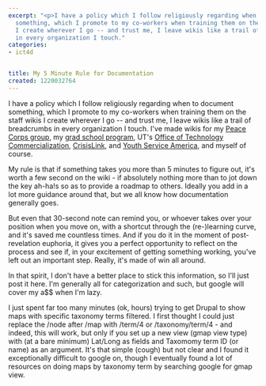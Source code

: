 ```yaml
---
excerpt: "<p>I have a policy which I follow religiously regarding when to document
  something, which I promote to my co-workers when training them on the staff wikis
  I create wherever I go -- and trust me, I leave wikis like a trail of breadcrumbs
  in every organization I touch."
categories:
- ict4d


title: My 5 Minute Rule for Documentation
created: 1220032764
---
```

<p>I have a policy which I follow religiously regarding when to document something, which I promote to my co-workers when training them on the staff wikis I create wherever I go -- and trust me, I leave wikis like a trail of breadcrumbs in every organization I touch. I've made wikis for my <a href="http://whagwan.org">Peace Corps group</a>, my <a href="http://www.joncamfield.com/blog/gwu.edu/~cistp">grad school program</a>, UT's <a href="http://www.otc.utexas.edu/">Office of Technology Commercialization</a>, <a href="http://crisislink.org">CrisisLink</a>, and <a href="http://www.ysa.org">Youth Service America</a>, and myself of course.</p>

<p>My rule is that if something takes you more than 5 minutes to figure out, it's worth a few second on the wiki - if absolutely nothing more than to jot down the key ah-ha!s so as to provide a roadmap to others.  Ideally you add in a lot more guidance around that, but we all know how documentation generally goes.</p>

<p>But even that 30-second note can remind you, or whoever takes over your position when you move on, with a shortcut through the (re-)learning curve, and it's saved me countless times.  And if you do it in the moment of post-revelation euphoria, it gives you a perfect opportunity to reflect on the process and see if, in your excitement of getting something working, you've left out an important step.  Really, it's made of win all around.</p>

<p>In that spirit, I don't have a better place to stick this information, so I'll just post it here.  I'm generally all for categorization and such, but google will cover my a$$ when I'm lazy.</p>

<p>I just spent far too many minutes (ok, hours) trying to get Drupal to show maps with specific taxonomy terms filtered.  I first thought I could just replace the /node after /map  with /term/4 or /taxonomy/term/4 - and indeed, this will work, but only if you set up a new view (gmap view type) with (at a bare minimum) Lat/Long as fields and Taxomomy term ID (or name) as an argument.  It's that simple (cough) but not clear and I found it exceptionally difficult to google on, though I eventually found a lot of resources on doing maps by taxonomy term by searching google for gmap view.</p>

